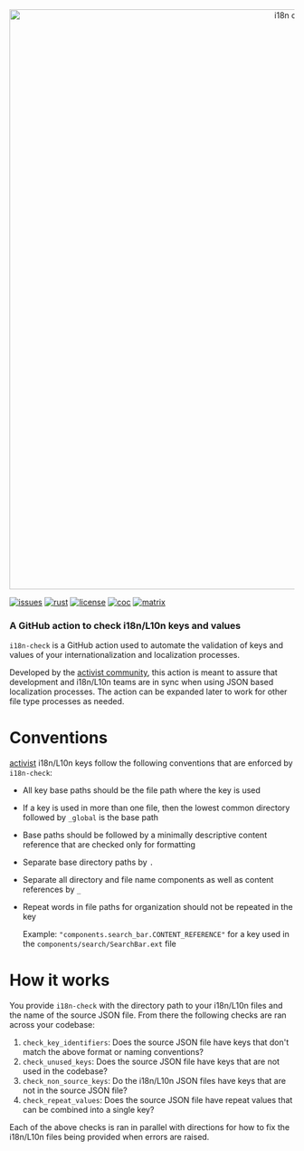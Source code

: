 <div align="center">
  <a href="https://github.com/activist-org/i18n-check-action"><img src="https://raw.githubusercontent.com/activist-org/i18n-check-action/main/.github/resources/i18nCheckGitHubBanner.png" width=1024 alt="i18n check logo"></a>
</div>

[![issues](https://img.shields.io/github/issues/activist-org/i18n-check-action?label=%20&logo=github)](https://github.com/activist-org/i18n-check-action/issues)
[![rust](https://img.shields.io/badge/Rust%201.75-CE412B.svg?logo=rust&logoColor=ffffff)](#tech-stack)
[![license](https://img.shields.io/github/license/activist-org/i18n-check-action.svg?label=%20)](https://github.com/activist-org/i18n-check-action/blob/main/LICENSE.txt)
[![coc](https://img.shields.io/badge/Contributor%20Covenant-ff69b4.svg)](https://github.com/activist-org/i18n-check-action/blob/main/.github/CODE_OF_CONDUCT.md)
[![matrix](https://img.shields.io/badge/Matrix-000000.svg?logo=matrix&logoColor=ffffff)](https://matrix.to/#/#activist_community:matrix.org)

### A GitHub action to check i18n/L10n keys and values

`i18n-check` is a GitHub action used to automate the validation of keys and values of your internationalization and localization processes.

Developed by the [activist community](https://github.com/activist-org), this action is meant to assure that development and i18n/L10n teams are in sync when using JSON based localization processes. The action can be expanded later to work for other file type processes as needed.

# Conventions

[activist](https://github.com/activist-org/activist) i18n/L10n keys follow the following conventions that are enforced by `i18n-check`:

- All key base paths should be the file path where the key is used
- If a key is used in more than one file, then the lowest common directory followed by `_global` is the base path
- Base paths should be followed by a minimally descriptive content reference that are checked only for formatting
- Separate base directory paths by `.`
- Separate all directory and file name components as well as content references by `_`
- Repeat words in file paths for organization should not be repeated in the key

  Example: `"components.search_bar.CONTENT_REFERENCE"` for a key used in the `components/search/SearchBar.ext` file

# How it works

You provide `i18n-check` with the directory path to your i18n/L10n files and the name of the source JSON file. From there the following checks are ran across your codebase:

1. `check_key_identifiers`: Does the source JSON file have keys that don't match the above format or naming conventions?
2. `check_unused_keys`: Does the source JSON file have keys that are not used in the codebase?
3. `check_non_source_keys`: Do the i18n/L10n JSON files have keys that are not in the source JSON file?
4. `check_repeat_values`: Does the source JSON file have repeat values that can be combined into a single key?

Each of the above checks is ran in parallel with directions for how to fix the i18n/L10n files being provided when errors are raised.
